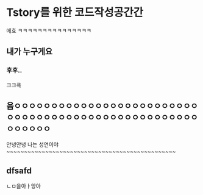 # Tstory를 위한 코드작성공간간

에효
ㅋㅋㅋㅋㅋㅋㅋㅋㅋㅋㅋㅋㅋㅋㅋ

## 내가 누구게요

### 후후..

크크큭

## 음ㅇㅇㅇㅇㅇㅇㅇㅇㅇㅇㅇㅇㅇㅇㅇㅇㅇㅇㅇㅇㅇㅇㅇㅇㅇㅇㅇㅇㅇㅇㅇㅇㅇㅇㅇㅇㅇㅇㅇㅇㅇㅇㅇㅇㅇㅇㅇㅇㅇㅇㅇㅇㅇㅇㅇㅇㅇ

안녕안녕 나는 성연이야~~~~~~~~~~~~~~~~~~~~~~~~~~~~~~~~~~~~~~~~~~~~~~~~

## dfsafd

ㄴㅁ을아ㅏ앙아
